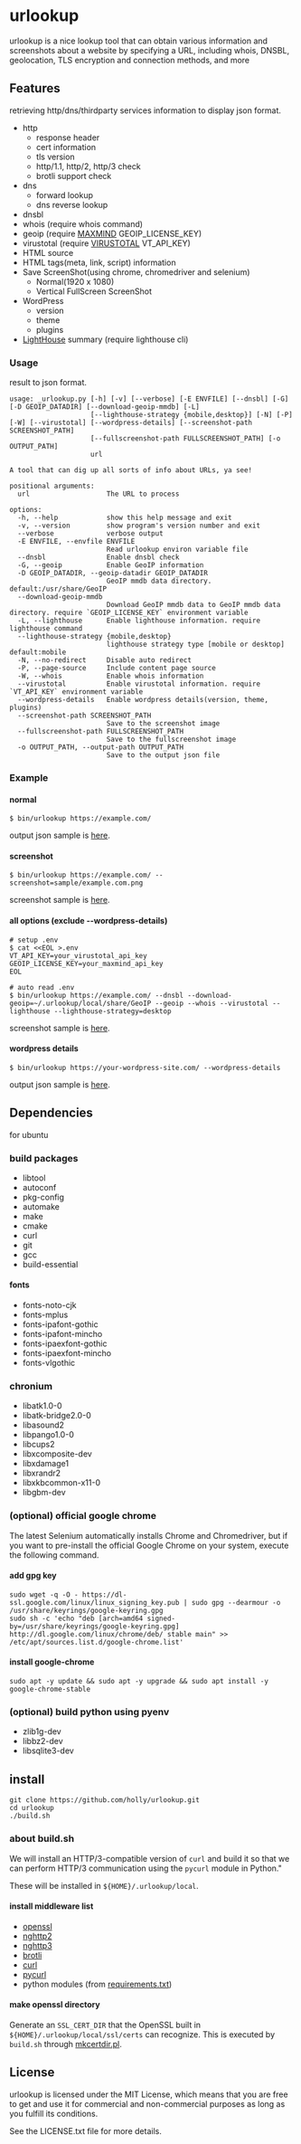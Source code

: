 # urlookup

urlookup is a nice lookup tool that can obtain various information and screenshots about a website by specifying a URL, including whois, DNSBL, geolocation, TLS encryption and connection methods, and more

## Features

retrieving http/dns/thirdparty services information to display json format.

* http
  * response header
  * cert information
  * tls version
  * http/1.1, http/2, http/3 check
  * brotli support check
* dns
  * forward lookup
  * dns reverse lookup
* dnsbl
* whois (require whois command)
* geoip (require [MAXMIND](https://www.maxmind.com/en/home) GEOIP_LICENSE_KEY)
* virustotal (require [VIRUSTOTAL](https://www.virustotal.com/) VT_API_KEY)
* HTML source
* HTML tags(meta, link, script) information
* Save ScreenShot(using chrome, chromedriver and selenium)
  * Normal(1920 x 1080)
  * Vertical FullScreen ScreenShot
* WordPress
  * version
  * theme
  * plugins
* [LightHouse](https://github.com/GoogleChrome/lighthouse) summary (require lighthouse cli)

### Usage

result to json format.

```shell
usage: _urlookup.py [-h] [-v] [--verbose] [-E ENVFILE] [--dnsbl] [-G] [-D GEOIP_DATADIR] [--download-geoip-mmdb] [-L]
                    [--lighthouse-strategy {mobile,desktop}] [-N] [-P] [-W] [--virustotal] [--wordpress-details] [--screenshot-path SCREENSHOT_PATH]
                    [--fullscreenshot-path FULLSCREENSHOT_PATH] [-o OUTPUT_PATH]
                    url

A tool that can dig up all sorts of info about URLs, ya see!

positional arguments:
  url                   The URL to process

options:
  -h, --help            show this help message and exit
  -v, --version         show program's version number and exit
  --verbose             verbose output
  -E ENVFILE, --envfile ENVFILE
                        Read urlookup environ variable file
  --dnsbl               Enable dnsbl check
  -G, --geoip           Enable GeoIP information
  -D GEOIP_DATADIR, --geoip-datadir GEOIP_DATADIR
                        GeoIP mmdb data directory. default:/usr/share/GeoIP
  --download-geoip-mmdb
                        Download GeoIP mmdb data to GeoIP mmdb data directory. require `GEOIP_LICENSE_KEY` environment variable
  -L, --lighthouse      Enable lighthouse information. require lighthouse command
  --lighthouse-strategy {mobile,desktop}
                        lighthouse strategy type [mobile or desktop] default:mobile
  -N, --no-redirect     Disable auto redirect
  -P, --page-source     Include content page source
  -W, --whois           Enable whois information
  --virustotal          Enable virustotal information. require `VT_API_KEY` environment variable
  --wordpress-details   Enable wordpress details(version, theme, plugins)
  --screenshot-path SCREENSHOT_PATH
                        Save to the screenshot image
  --fullscreenshot-path FULLSCREENSHOT_PATH
                        Save to the fullscreenshot image
  -o OUTPUT_PATH, --output-path OUTPUT_PATH
                        Save to the output json file
```

### Example

#### normal

```shell
$ bin/urlookup https://example.com/
```

output json sample is [here](https://github.com/holly/urlookup/blob/main/sample/example.com.json).

#### screenshot

```shell
$ bin/urlookup https://example.com/ --screenshot=sample/example.com.png
```
screenshot sample is [here](https://github.com/holly/urlookup/blob/main/sample/example.com.png).

#### all options (exclude --wordpress-details)


```shell
# setup .env
$ cat <<EOL >.env
VT_API_KEY=your_virustotal_api_key
GEOIP_LICENSE_KEY=your_maxmind_api_key
EOL

# auto read .env
$ bin/urlookup https://example.com/ --dnsbl --download-geoip=~/.urlookup/local/share/GeoIP --geoip --whois --virustotal --lighthouse --lighthouse-strategy=desktop
```

screenshot sample is [here](https://github.com/holly/urlookup/blob/main/sample/example.com_all.json).

#### wordpress details

```shell
$ bin/urlookup https://your-wordpress-site.com/ --wordpress-details
```

output json sample is [here](https://github.com/holly/urlookup/blob/main/sample/wordpress_details_site.json).

## Dependencies

for ubuntu

### build packages

* libtool
* autoconf
* pkg-config
* automake
* make
* cmake
* curl
* git
* gcc
* build-essential

#### fonts

* fonts-noto-cjk
* fonts-mplus
* fonts-ipafont-gothic
* fonts-ipafont-mincho
* fonts-ipaexfont-gothic
* fonts-ipaexfont-mincho
* fonts-vlgothic

### chronium

* libatk1.0-0
* libatk-bridge2.0-0
* libasound2
* libpango1.0-0
* libcups2
* libxcomposite-dev
* libxdamage1
* libxrandr2
* libxkbcommon-x11-0
* libgbm-dev

### (optional) official google chrome

The latest Selenium automatically installs Chrome and Chromedriver, but if you want to pre-install the official Google Chrome on your system, execute the following command.

#### add gpg key

```shell
sudo wget -q -O - https://dl-ssl.google.com/linux/linux_signing_key.pub | sudo gpg --dearmour -o /usr/share/keyrings/google-keyring.gpg
sudo sh -c 'echo "deb [arch=amd64 signed-by=/usr/share/keyrings/google-keyring.gpg] http://dl.google.com/linux/chrome/deb/ stable main" >> /etc/apt/sources.list.d/google-chrome.list'
```

#### install google-chrome

```shell
sudo apt -y update && sudo apt -y upgrade && sudo apt install -y google-chrome-stable
```

### (optional) build python using pyenv

* zlib1g-dev
* libbz2-dev
* libsqlite3-dev

## install

```shell
git clone https://github.com/holly/urlookup.git
cd urlookup
./build.sh
```

### about build.sh

We will install an HTTP/3-compatible version of `curl` and build it so that we can perform HTTP/3 communication using the `pycurl` module in Python."

These will be installed in `${HOME}/.urlookup/local`.

#### install middleware list

* [openssl](https://github.com/openssl/openssl)
* [nghttp2](https://github.com/nghttp2/nghttp2)
* [nghttp3](https://github.com/ngtcp2/nghttp3)
* [brotli](https://github.com/google/brotli)
* [curl](https://curl.se/)
* [pycurl](http://pycurl.io/docs/latest/index.html)
* python modules (from [requirements.txt](https://github.com/holly/urlookup/blob/main/requirements.txt))

#### make openssl directory

Generate an `SSL_CERT_DIR` that the OpenSSL built in `${HOME}/.urlookup/local/ssl/certs` can recognize.
This is executed by `build.sh` through [mkcertdir.pl](https://github.com/holly/urlookup/blob/main/mkcertdir.pl).

## License

urlookup is licensed under the MIT License, which means that you are free to get and use it for commercial and non-commercial purposes as long as you fulfill its conditions.

See the LICENSE.txt file for more details.
